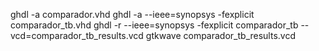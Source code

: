 ghdl -a comparador.vhd
ghdl -a --ieee=synopsys -fexplicit comparador_tb.vhd
ghdl -r --ieee=synopsys -fexplicit comparador_tb --vcd=comparador_tb_results.vcd 
gtkwave comparador_tb_results.vcd 
